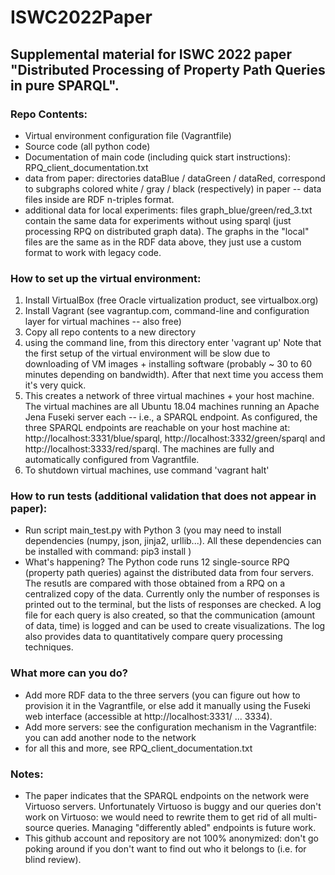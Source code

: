 # ISWC2022Paper

## Supplemental material for ISWC 2022 paper "Distributed Processing of Property Path Queries in pure SPARQL".

### Repo Contents: 
* Virtual environment configuration file (Vagrantfile)
* Source code (all python code)
* Documentation of main code (including quick start instructions): RPQ_client_documentation.txt
* data from paper: directories dataBlue / dataGreen / dataRed, correspond to subgraphs colored white / gray / black (respectively) in paper -- data files inside are RDF n-triples format.
* additional data for local experiments: files graph_blue/green/red_3.txt contain the same data for experiments without using sparql (just processing RPQ on distributed graph data). The graphs in the "local" files are the same as in the RDF data above, they just use a custom format to work with legacy code.

### How to set up the virtual environment:
1. Install VirtualBox (free Oracle virtualization product, see virtualbox.org)
2. Install Vagrant (see vagrantup.com, command-line and configuration layer for virtual machines -- also free)
3. Copy all repo contents to a new directory
4. using the command line, from this directory enter 'vagrant up'
Note that the first setup of the virtual environment will be slow due to downloading of VM images + installing software (probably ~ 30 to 60 minutes depending on bandwidth). After that next time you access them it's very quick.
5. This creates a network of three virtual machines + your host machine. The virtual machines are all Ubuntu 18.04 machines running an Apache Jena Fuseki server each -- i.e., a SPARQL endpoint. As configured, the three SPARQL endpoints are reachable on your host machine at: http://localhost:3331/blue/sparql, http://localhost:3332/green/sparql and http://localhost:3333/red/sparql. The machines are fully and automatically configured from Vagrantfile.
6. To shutdown virtual machines, use command 'vagrant halt'

### How to run tests (additional validation that does not appear in paper):

- Run script main_test.py with Python 3 (you may need to install dependencies (numpy, json, jinja2, urllib...). All these dependencies can be installed with command: pip3 install <package name>)
- What's happening? The Python code runs 12 single-source RPQ (property path queries) against the distributed data from four servers. The resutls are compared with those obtained from a RPQ on a centralized copy of the data. Currently only the number of responses is printed out to the terminal, but the lists of responses are checked. A log file for each query is also created, so that the communication (amount of data, time) is logged and can be used to create visualizations. The log also provides data to quantitatively compare query processing techniques.

### What more can you do?
- Add more RDF data to the three servers (you can figure out how to provision it in the Vagrantfile, or else add it manually using the Fuseki web interface (accessible at http://localhost:3331/ ... 3334).
- Add more servers: see the configuration mechanism in the Vagrantfile: you can add another node to the network
- for all this and more, see RPQ_client_documentation.txt

### Notes: 
  * The paper indicates that the SPARQL endpoints on the network were Virtuoso servers. Unfortunately Virtuoso is buggy and our queries don't work on Virtuoso: we would need to rewrite them to get rid of all multi-source queries. Managing "differently abled" endpoints is future work.
  * This github account and repository are not 100% anonymized: don't go poking around if you don't want to find out who it belongs to (i.e. for blind review).


